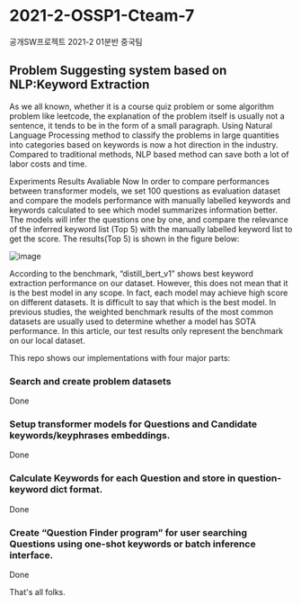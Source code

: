 # 2021-2-OSSP1-Cteam-7
공개SW프로젝트 2021-2 01분반 중국팀

## Problem Suggesting system based on NLP:Keyword Extraction
As we all known, whether it is a course quiz problem or some algorithm problem like leetcode, the explanation of the problem itself is usually not a sentence, it  tends to be in the form of a small paragraph. 
Using Natural Language Processing method to classify the problems in large quantities into categories based on keywords is now a hot direction in the industry. Compared to traditional methods, NLP based method can save both a lot of labor costs and time. 

Experiments Results Avaliable Now
In order to compare performances between transformer models, we set 100 questions as evaluation dataset and compare the models performance with manually labelled keywords and keywords calculated to see which model summarizes information better. The models will infer the questions one by one, and compare the relevance of the inferred keyword list (Top 5) with the manually labelled keyword list to get the score. The results(Top 5) is shown in the figure below:

![image](https://user-images.githubusercontent.com/90604378/142633965-08cbf384-8f31-4365-ba8b-23b286ab2dc2.png)


According to the benchmark,  “distill_bert_v1” shows best keyword extraction performance on our dataset. However, this does not mean that it is the best model in any scope. In fact, each model may achieve high score on different datasets. It is difficult to say that which is the best model. In previous studies, the weighted benchmark results of the most common datasets are usually used to determine whether a model has SOTA performance. In this article, our test results only represent the benchmark on our local dataset. 


This repo shows our implementations with four major parts:

### Search and create problem datasets
Done
### Setup transformer models for Questions and Candidate keywords/keyphrases embeddings.
Done
### Calculate Keywords for each Question and store in question-keyword dict format.
Done
### Create “Question Finder program” for user searching Questions using one-shot keywords or batch inference interface.
Done

That's all folks.
